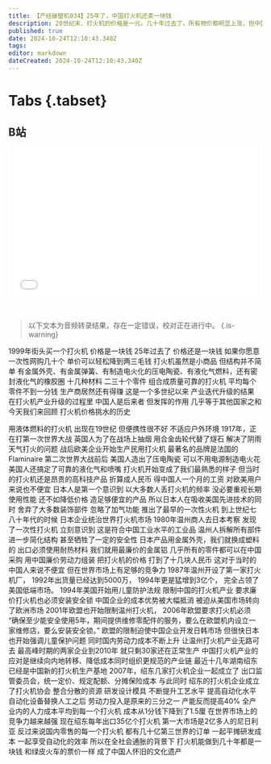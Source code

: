 ```yaml
---
title: 【产经破壁机034】25年了，中国打火机还卖一块钱
description: 20世纪末，打火机的价格是一元。几十年过去了，所有物价都明显上涨，但中国的打火机价格一直保持在一元。不变的价格背后，是一个多世纪以来的产业升级。【产经破壁机034】
published: true
date: 2024-10-24T12:10:43.340Z
tags: 
editor: markdown
dateCreated: 2024-10-24T12:10:43.340Z
---
```


# Tabs {.tabset}

## B站

<div style="position: relative; padding: 30% 45%;">
<iframe style="position: absolute; width: 100%; height: 100%; left: 0; top: 0;" src="//player.bilibili.com/player.html?&bvid=BV1gjyrYJE1K&page=1&as_wide=1&high_quality=1&danmaku=1&autoplay=0" scrolling="no" border="0" frameborder="no" framespacing="0" allowfullscreen="true"></iframe>
</div>


#

> 以下文本为音频转录结果，存在一定错误，校对正在进行中。
{.is-warning}

﻿1999年街头买一个打火机
价格是一块钱
25年过去了
价格还是一块钱
如果你愿意一次性网购几十个
单价可以轻松降到两三毛钱
打火机虽然是小商品
但结构并不简单
有金属外壳、有金属弹簧、有制造电火化的压电陶瓷、有液化气燃料，还有密封液化气的橡胶圈
十几种材料
二三十个零件
组合成质量可靠的打火机
平均每个零件不到一分钱
生产商居然还有得赚
这是一个多世纪以来
产业迭代升级的结果
在打火机产业升级的过程里
中国人是后来者
但发挥的作用
几乎等于其他国家之和
今天我们来回顾
打火机价格挑水的历史

用液体燃料的打火机
出现在19世纪
但便携性很不好
不适应户外环境
1917年，正在打第一次世界大战
英国人为了在战场上抽烟
用合金齿轮代替了燧石
解决了阴雨天气打火的问题
战后欧美企业开始生产民用打火机
最著名的品牌是法国的Flaminaire
第二次世界大战前后
美国人造出了压电陶瓷
可以不用电源制造电火花
美国人还搞定了可靠的液化气和喷嘴
打火机开始变成了我们最熟悉的样子
但当时的打火机还是昂贵的高科技产品
折算成人民币
得中国人一个月的工资
对欧美用户来说也不便宜
日本人是第一个意识到
以大多数人丢打火机的频率
没必要重视长期使用性能
还不如降低价格
造足够便宜的产品
所以日本人在吸收美国先进技术的同时
舍弃了大多数装饰部件
忽略了加气功能
推出了最早的一次性火机
到上世纪七八十年代的时候
日本企业统治世界打火机市场
1980年温州商人去日本考察
发现了一次性打火机
立刻意识到
这是符合中国工业水平的工业品
温州人拆解所有部件
进一步简化结构
甚至牺牲了一定的安全性
日本产品用金属外壳，我们就换成塑料的
出口必须使用耐热材料
我们就用最廉价的金属铝
几乎所有的零件都可以在中国采购
用中国廉价劳动力组装
把打火机的价格
打到了十几块人民币
这对于当时的中国人来说不便宜
但在世界市场上有足够的竞争力
1987年温州开设了第一家打火机厂，
1992年出货量已经达到5000万，
1994年更是猛增到3亿个，
完全占领了美国低端市场。
1994年美国开始用儿童防护法规
限制中国的打火机产业
要求廉价打火机也必须安装安全锁
中国企业的成本优势被大幅抵消
被迫从美国市场转向了欧洲市场
2001年欧盟也开始限制温州打火机，
2006年欧盟要求打火机必须
“确保至少能安全使用5年，期间提供维修零配件的服务，要么在欧盟机内设立一家维修店，要么安装安全锁。”
欧盟的限制迫使中国企业开发日韩市场
但很快日本也开始强调儿童保护问题
同时国内劳动力成本不断上升
让温州打火机产业无路可去
最高峰时期的两家企业到2010年
就只剩30家还在正常生产
中国打火机产业的应对是继续向内地转移、降低成本同时组织更规范的产业链
最近十几年湖南绍东已经是中国新的打火机生产基地
2007年，绍东几家打火机企业一起成立了
出口监管委员会，统一定价、规定配额、分摊保险成本
与此同时
绍东的打火机企业成立了打火机协会
整合分散的资源
研发设计模具
不断提升工艺水平
提高自动化水平
自动化设备替换人工之后
劳动力投入是原来的三分之一
产能反而提高40%
全产业内的人力成本平均到每一个打火机
成本从1分钱下降到了1.5厘
在世界市场上的竞争力越来越强
现在绍东每年出口35亿个打火机
第一大市场是2亿多人的尼日利亚
反过来说国内零售的每一个打火机
都有几十亿第三世界的订单
一起平摊研发成本
一起享受自动化的效率
所以在全社会通胀的背景下
打火机能做到几十年都是一块钱
和绿皮火车的票价一样
成了中国人怀旧的文化遗产